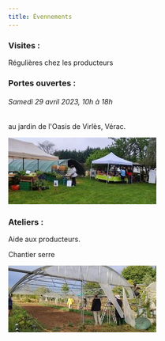 ```yaml
---
title: Évennements
---
```

### Visites :

Régulières chez les producteurs

### Portes ouvertes :

###### Samedi 29 avril 2023, 10h à 18h
au jardin de l'Oasis de Virlès, Vérac.

![Portes ouvertes 2022](https://github.com/laem-amap/test-website-repo-3796/blob/main/images/resized_PO-Stands.jpg?raw=true "Portes ouvertes 2022")


### Ateliers :

Aide aux producteurs.

Chantier serre

![Réparation de la serre](https://github.com/laem-amap/test-website-repo-3796/blob/main/images/resized_Serre-chantier.jpg?raw=true "Après un coup de vent")